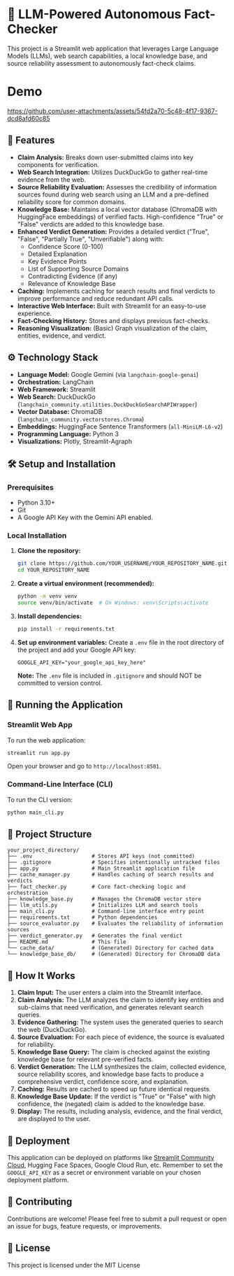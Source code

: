 
# 🔬 LLM-Powered Autonomous Fact-Checker

This project is a Streamlit web application that leverages Large Language Models (LLMs), web search capabilities, a local knowledge base, and source reliability assessment to autonomously fact-check claims.

# Demo 




https://github.com/user-attachments/assets/54fd2a70-5c48-4f17-9367-dcd8afd60c85

## 🌟 Features

*   **Claim Analysis:** Breaks down user-submitted claims into key components for verification.
*   **Web Search Integration:** Utilizes DuckDuckGo to gather real-time evidence from the web.
*   **Source Reliability Evaluation:** Assesses the credibility of information sources found during web search using an LLM and a pre-defined reliability score for common domains.
*   **Knowledge Base:** Maintains a local vector database (ChromaDB with HuggingFace embeddings) of verified facts. High-confidence "True" or "False" verdicts are added to this knowledge base.
*   **Enhanced Verdict Generation:** Provides a detailed verdict ("True", "False", "Partially True", "Unverifiable") along with:
    *   Confidence Score (0-100)
    *   Detailed Explanation
    *   Key Evidence Points
    *   List of Supporting Source Domains
    *   Contradicting Evidence (if any)
    *   Relevance of Knowledge Base
*   **Caching:** Implements caching for search results and final verdicts to improve performance and reduce redundant API calls.
*   **Interactive Web Interface:** Built with Streamlit for an easy-to-use experience.
*   **Fact-Checking History:** Stores and displays previous fact-checks.
*   **Reasoning Visualization:** (Basic) Graph visualization of the claim, entities, evidence, and verdict.

## ⚙️ Technology Stack

*   **Language Model:** Google Gemini (via `langchain-google-genai`)
*   **Orchestration:** LangChain
*   **Web Framework:** Streamlit
*   **Web Search:** DuckDuckGo (`langchain_community.utilities.DuckDuckGoSearchAPIWrapper`)
*   **Vector Database:** ChromaDB (`langchain_community.vectorstores.Chroma`)
*   **Embeddings:** HuggingFace Sentence Transformers (`all-MiniLM-L6-v2`)
*   **Programming Language:** Python 3
*   **Visualizations:** Plotly, Streamlit-Agraph

## 🛠️ Setup and Installation

### Prerequisites

*   Python 3.10+
*   Git
*   A Google API Key with the Gemini API enabled.

### Local Installation

1.  **Clone the repository:**
    ```bash
    git clone https://github.com/YOUR_USERNAME/YOUR_REPOSITORY_NAME.git
    cd YOUR_REPOSITORY_NAME
    ```

2.  **Create a virtual environment (recommended):**
    ```bash
    python -m venv venv
    source venv/bin/activate  # On Windows: venv\Scripts\activate
    ```

3.  **Install dependencies:**
    ```bash
    pip install -r requirements.txt
    ```

4.  **Set up environment variables:**
    Create a `.env` file in the root directory of the project and add your Google API key:
    ```env
    GOOGLE_API_KEY="your_google_api_key_here"
    ```
    **Note:** The `.env` file is included in `.gitignore` and should NOT be committed to version control.

## 🚀 Running the Application

### Streamlit Web App

To run the web application:
```bash
streamlit run app.py
```
Open your browser and go to `http://localhost:8501`.

### Command-Line Interface (CLI)

To run the CLI version:
```bash
python main_cli.py
```

## 📂 Project Structure

```
your_project_directory/
├── .env                   # Stores API keys (not committed)
├── .gitignore             # Specifies intentionally untracked files
├── app.py                 # Main Streamlit application file
├── cache_manager.py       # Handles caching of search results and verdicts
├── fact_checker.py        # Core fact-checking logic and orchestration
├── knowledge_base.py      # Manages the ChromaDB vector store
├── llm_utils.py           # Initializes LLM and search tools
├── main_cli.py            # Command-line interface entry point
├── requirements.txt       # Python dependencies
├── source_evaluator.py    # Evaluates the reliability of information sources
├── verdict_generator.py   # Generates the final verdict
├── README.md              # This file
└── cache_data/            # (Generated) Directory for cached data
└── knowledge_base_db/     # (Generated) Directory for ChromaDB data
```

## 📜 How It Works

1.  **Claim Input:** The user enters a claim into the Streamlit interface.
2.  **Claim Analysis:** The LLM analyzes the claim to identify key entities and sub-claims that need verification, and generates relevant search queries.
3.  **Evidence Gathering:** The system uses the generated queries to search the web (DuckDuckGo).
4.  **Source Evaluation:** For each piece of evidence, the source is evaluated for reliability.
5.  **Knowledge Base Query:** The claim is checked against the existing knowledge base for relevant pre-verified facts.
6.  **Verdict Generation:** The LLM synthesizes the claim, collected evidence, source reliability scores, and knowledge base facts to produce a comprehensive verdict, confidence score, and explanation.
7.  **Caching:** Results are cached to speed up future identical requests.
8.  **Knowledge Base Update:** If the verdict is "True" or "False" with high confidence, the (negated) claim is added to the knowledge base.
9.  **Display:** The results, including analysis, evidence, and the final verdict, are displayed to the user.

## 🔗 Deployment

This application can be deployed on platforms like [Streamlit Community Cloud](https://share.streamlit.io/), Hugging Face Spaces, Google Cloud Run, etc.
Remember to set the `GOOGLE_API_KEY` as a secret or environment variable on your chosen deployment platform.

## 🤝 Contributing

Contributions are welcome! Please feel free to submit a pull request or open an issue for bugs, feature requests, or improvements.

## 📝 License

This project is licensed under the MIT License 


